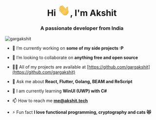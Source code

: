 <h1 align="center">Hi <img src="https://raw.githubusercontent.com/ABSphreak/ABSphreak/master/gifs/Hi.gif" width="40px" />, I'm Akshit</h1>
<h3 align="center">A passionate developer from India</h3>
<p align="left"> <img src="https://komarev.com/ghpvc/?username=gargakshit" alt="gargakshit" /> </p>

- 🔭 I’m currently working on **some of my side projects :P**

- 👯 I’m looking to collaborate on **anything free and open source**

- 👨‍💻 All of my projects are available at [https://github.com/gargakshit](https://github.com/gargakshit)

- 💬 Ask me about **React, Flutter, Golang, BEAM and ReScript**

- 🧠 I am currently learning **WinUI (UWP) with C#**

- 📫 How to reach me **me@akshit.tech**

- ⚡ Fun fact **I love functional programming, cryptography and cats 😻**

<!-- - 🎧 I like **{sp_liked} songs accross {sp_abl} albums**. I have **{sp_pl} playlists of awesome music.** -->
